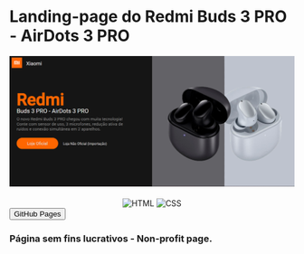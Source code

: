 # Landing-page do Redmi Buds 3 PRO - AirDots 3 PRO
<img src="img/Capturar.PNG">
 <div  align="center"><br>
  <img align="center" alt="HTML"  src="https://img.shields.io/badge/HTML5-E34F26?style=for-the-badge&logo=html5&logoColor=white">
  <img align="center" alt="CSS"   src="https://img.shields.io/badge/CSS3-1572B6?style=for-the-badge&logo=css3&logoColor=white">
</div>
<a href="https://alexandre365.github.io/Landing-page/"><button>GitHub Pages</button></a>

### Página sem fins lucrativos - Non-profit page.
